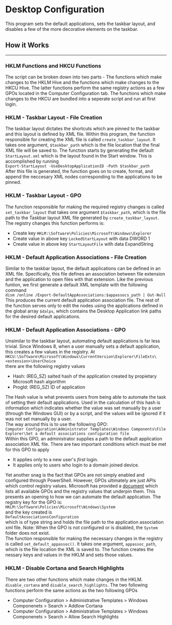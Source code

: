 # Desktop Configuration
This program sets the default applications, sets the taskbar layout, and disables a few of the more 
decorative elements on the taskbar. 

## How it Works
---
### HKLM Functions and HKCU Functions
The script can be broken down into two parts - The functions which make changes to the HKLM Hive and the functions which make changes to the HKCU Hive. The latter functions perform the same registry actions as a few GPOs located in the Computer Configuration tab. The functions which make changes to the HKCU are bundled into a seperate script and run at first login. 

### HKLM - Taskbar Layout - File Creation
The taskbar layout dictates the shortcuts which are pinned to the taskbar and this layout is defined by XML file. Within this program, the function responsible for creating the XML file is called `create_taskbar_layout`. It takes one argument, `$taskbar_path` which is the file location that the final XML file will be saved to. The function starts by generating the default `StartLayout.xml` which is the layout found in the Start window. This is accomplished by running   
`Export-StartLayout -UseDesktopApplicationID -Path $taskbar_path`  
After this file is generated, the function goes on to create, format, and append the neccesary XML nodes corresponding to the applications to be pinned.

### HKLM - Taskbar Layout - GPO
The function responsible for making the required registry changes is called `set_taskbar_layout` that takes one argument `$taskbar_path`, which is the file path to the Taskbar layout XML file generated by `create_taskbar_layout`. The registry changes this function performs is:
* Create key `HKLM:\Software\Policies\Microsoft\Windows\Explorer`
* Create value in above key `LockedStartLayout` with data DWORD 1
* Create value in above key `StartLayoutFile` with data ExpandString <path to taskbar layout file>

### HKLM - Default Application Associations - File Creation
Similar to the taskbar layout, the default applications can be defined in an XML file. Specifically, this file defines an association between file extension and the application to open files with that extension. Like the previous funtion, we first generate a default XML template with the following command  
`dism /online /Export-DefaultAppAssociations:$appassocs_path | Out-Null`  
This produces the current default application association file. The rest of the function serves only to edit the nodes using the applications defined in the global array `$dalps`, which contains the Desktop Application link paths for the desired default applications. 

### HKLM - Default Application Associations - GPO
Unsimilar to the taskbar layout, automating default applications is far less trivial. Since Windows 8, when a user manually sets a default application, this creates a few values in the registry. At  
`HKCU:\Software\Microsoft\Windows\CurrentVersion\Explorer\FileExts\<extension>\UserChoice`  
there are the following registry values
* Hash: (REG_SZ) salted hash of the application created by propietary Microsoft hash algorithm
* ProgId: (REG_SZ) ID of application  


The Hash value is what prevents users from being able to automate the task of setting their default applications. Used in the calculation of this hash is information which indicates whether the value was set manually by a user (through the Windows GUI) or by a script, and the values will be ignored if it was not set manually by a user.   
The way around this is to use the following GPO:  
`Computer Configuration\Administrator Templates\Windows Components\File Explorer\Set a default associations configuration file`  
Within this GPO, an administrator supplies a path to the default application association XML file. There are two important conditions which must be met for this GPO to apply
* It applies only to a new user's *first* login.
* It applies only to users who login to a domain joined device.  
  
Yet another snag is the fact that GPOs are not simply enabled and configured through PowerShell. However, GPOs ultimately are just APIs which control registry values. Microsoft has provided a [document](https://www.microsoft.com/en-us/download/details.aspx?id=25250) which lists all available GPOs and the registry values that underpin them. This presents an opening to how we can automate the default application. The registry key for the GPO is:  
`HKLM:\Software\Policies\Microsoft\Windows\System`  
and the key created is  
`DefaultAssociationsConfiguration`  
which is of type string and holds the file path to the application association xml file. Note: When the GPO is not configured or is disabled, the `System` folder does not exist.  
The function responsible for making the necessary changes in the registry is called `set_default_appassoc()`. It takes one argument, `appassoc_path`, which is the file location the XML is saved to. The function creates the nessary keys and values in the HKLM and sets those values.

### HKLM - Disable Cortana and Search Highlights
There are two other functions which make changes in the HKLM. `disable_cortana` and `disable_search_highlights`. The two following functions perform the same actions as the two following GPOs 
* Computer Configuration > Administrative Templates > Windows Componenets > Search > Addlow Cortana
* Computer Configuration > Administrative Templates > Windows Componenets > Search > Allow Search Highlights  

